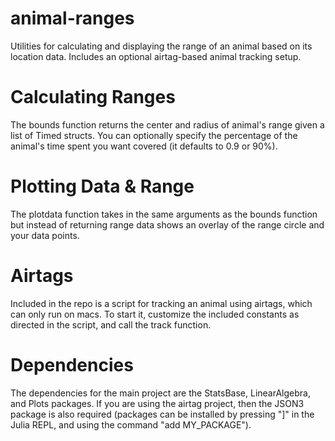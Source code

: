 # animal-ranges

Utilities for calculating and displaying the range of an animal based on its location data. Includes an optional airtag-based animal tracking setup.

<h1>Calculating Ranges</h1>
The bounds function returns the center and radius of animal's range given a list of Timed structs. You can optionally specify the percentage of the animal's time spent you want covered (it defaults to 0.9 or 90%).

<h1>Plotting Data & Range</h1>
The plotdata function takes in the same arguments as the bounds function but instead of returning range data shows an overlay of the range circle and your data points.

<h1>Airtags</h1>
Included in the repo is a script for tracking an animal using airtags, which can only run on macs. To start it, customize the included constants as directed in the script, and call the track function.

<h1>Dependencies</h1>
The dependencies for the main project are the StatsBase, LinearAlgebra, and Plots packages. If you are using the airtag project, then the JSON3 package is also required (packages can be installed by pressing "]" in the Julia REPL, and using the command "add MY_PACKAGE").